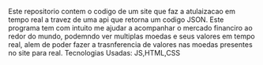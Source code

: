 Este repositorio contem o codigo de um site que faz a atulaizacao em tempo real a travez de uma api que retorna um codigo JSON.
Este programa tem com intuito me ajudar a acompanhar o mercado financiro ao redor do mundo, podemndo ver multiplas moedas e seus valores em tempo real, alem de poder fazer a trasnferencia de valores nas moedas presentes no site para real.
Tecnologias Usadas: JS,HTML,CSS
